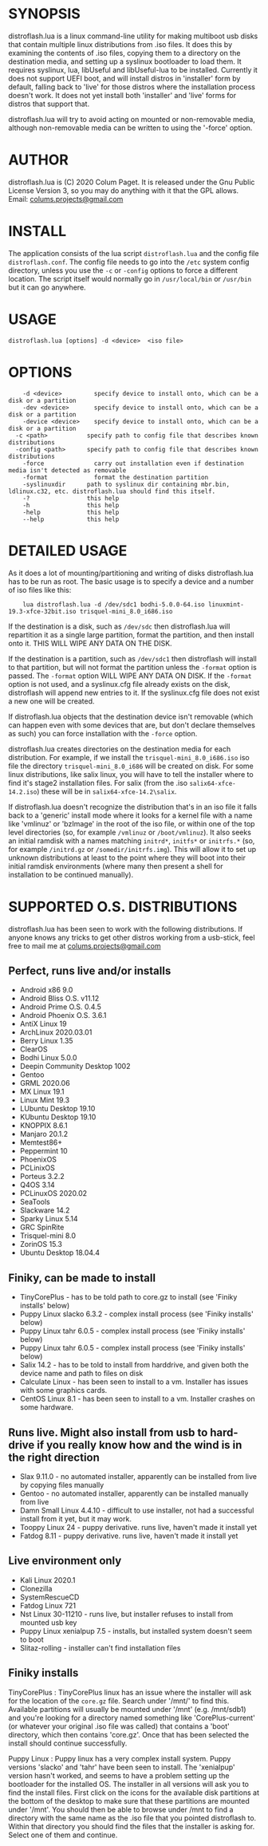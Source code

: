SYNOPSIS
========

distroflash.lua is a linux command-line utility for making multiboot usb disks that contain multiple linux distributions from .iso files. It does this by examining the contents of .iso files, copying them to a directory on the destination media, and setting up a syslinux bootloader to load them. It requires syslinux, lua, libUseful and libUseful-lua to be installed. Currently it does not support UEFI boot, and will install distros in 'installer' form by default, falling back to 'live' for those distros where the installation process doesn't work. It does not yet install both 'installer' and 'live' forms for distros that support that.

distroflash.lua will try to avoid acting on mounted or non-removable media, although non-removable media can be written to using the '-force' option.


AUTHOR
======

distroflash.lua is (C) 2020 Colum Paget. It is released under the Gnu Public License Version 3, so you may do anything with it that the GPL allows. 
Email: colums.projects@gmail.com



INSTALL
=======

The application consists of the lua script `distroflash.lua` and the config file `distroflash.conf`. The config file needs to go into the `/etc` system config directory, unless you use the `-c` or `-config` options to force a different location. The script itself would normally go in `/usr/local/bin` or `/usr/bin` but it can go anywhere.


USAGE
=====

```
distroflash.lua [options] -d <device>  <iso file>
```

OPTIONS
=======

```
	-d <device>         specify device to install onto, which can be a disk or a partition
	-dev <device>       specify device to install onto, which can be a disk or a partition
	-device <device>    specify device to install onto, which can be a disk or a partition
  -c <path>           specify path to config file that describes known distributions 
  -config <path>      specify path to config file that describes known distributions 
	-force              carry out installation even if destination media isn't detected as removable
	-format             format the destination partition
	-syslinuxdir      path to syslinux dir containing mbr.bin, ldlinux.c32, etc. distroflash.lua should find this itself.
	-?                this help
	-h                this help
	-help             this help
	--help            this help

```


DETAILED USAGE
==============

As it does a lot of mounting/partitioning and writing of disks distroflash.lua has to be run as root. The basic usage is to specify a device and a number of iso files like this:

```
	lua distroflash.lua -d /dev/sdc1 bodhi-5.0.0-64.iso linuxmint-19.3-xfce-32bit.iso trisquel-mini_8.0_i686.iso

```

If the destination is a disk, such as `/dev/sdc` then distroflash.lua will repartition it as a single large partition, format the partition, and then install onto it. THIS WILL WIPE ANY DATA ON THE DISK.

If the destination is a partition, such as `/dev/sdc1` then distroflash will install to that partition, but will not format the partition unless the `-format` option is passed. The `-format` option WILL WIPE ANY DATA ON DISK. If the `-format` option is not used, and a syslinux.cfg file already exists on the disk, distroflash will append new entries to it. If the syslinux.cfg file does not exist a new one will be created.

If distroflash.lua objects that the destination device isn't removable (which can happen even with some devices that are, but don't declare themselves as such) you can force installation with the `-force` option.

distroflash.lua creates directories on the destination media for each distribution. For example, if we install the `trisquel-mini_8.0_i686.iso` iso file the directory `trisquel-mini_8.0_i686` will be created on disk. For some linux distributions, like salix linux, you will have to tell the installer where to find it's stage2 installation files. For salix (from the .iso `salix64-xfce-14.2.iso`) these will be in `salix64-xfce-14.2\salix`.

If distroflash.lua doesn't recognize the distribution that's in an iso file it falls back to a 'generic' install mode where it looks for a kernel file with a name like 'vmlinuz' or 'bzImage' in the root of the iso file, or within one of the top level directories (so, for example `/vmlinuz` or `/boot/vmlinuz`). It also seeks an initial ramdisk with a names matching `initrd*`, `initfs*` or `initrfs.*` (so, for example `/initrd.gz` or `/somedir/initrfs.img`). This will allow it to set up unknown distributions at least to the point where they will boot into their initial ramdisk environments (where many then present a shell for installation to be continued manually).



SUPPORTED O.S. DISTRIBUTIONS
=============================

distroflash.lua has been seen to work with the following distributions. If anyone knows any tricks to get other distros working from a usb-stick, feel free to mail me at colums.projects@gmail.com

## Perfect, runs live and/or installs 

  * Android x86 9.0
  * Android Bliss O.S. v11.12
  * Android Prime O.S. 0.4.5 
  * Android Phoenix O.S. 3.6.1 
  * AntiX Linux 19
  * ArchLinux 2020.03.01
  * Berry Linux 1.35 
  * ClearOS 
  * Bodhi Linux 5.0.0
  * Deepin Community Desktop 1002
  * Gentoo
  * GRML 2020.06
  * MX Linux 19.1
  * Linux Mint 19.3
  * LUbuntu Desktop 19.10
  * KUbuntu Desktop 19.10
  * KNOPPIX 8.6.1
  * Manjaro 20.1.2
  * Memtest86+
  * Peppermint 10
  * PhoenixOS 
  * PCLinixOS
  * Porteus 3.2.2
  * Q4OS 3.14
  * PCLinuxOS 2020.02
  * SeaTools
  * Slackware 14.2
  * Sparky Linux 5.14
  * GRC SpinRite
  * Trisquel-mini 8.0
  * ZorinOS 15.3
  * Ubuntu Desktop 18.04.4
 
## Finiky, can be made to install
 
  * TinyCorePlus              - has to be told path to core.gz to install (see 'Finiky installs' below)
  * Puppy Linux slacko 6.3.2  - complex install process (see 'Finiky installs' below)
  * Puppy Linux tahr 6.0.5    - complex install process (see 'Finiky installs' below)
  * Puppy Linux tahr 6.0.5    - complex install process (see 'Finiky installs' below)
  * Salix 14.2                - has to be told to install from harddrive, and given both the device name and path to files on disk
  * Calculate Linux           - has been seen to install to a vm. Installer has issues with some graphics cards.
  * CentOS Linux 8.1          - has been seen to install to a vm. Installer crashes on some hardware.

## Runs live. Might also install from usb to hard-drive if you really know how and the wind is in the right direction

  * Slax 9.11.0               - no automated installer, apparently can be installed from live by copying files manually
  * Gentoo                    - no automated installer, apparently can be installed manually from live
  * Damn Small Linux 4.4.10   - difficult to use installer, not had a successful install from it yet, but it may work.
  * Tooppy Linux  24          - puppy derivative. runs live, haven't made it install yet
  * Fatdog 8.11               - puppy derivative. runs live, haven't made it install yet
 
## Live environment only
 
  * Kali Linux 2020.1
  * Clonezilla 
  * SystemRescueCD 
  * Fatdog Linux 721
  * Nst Linux 30-11210           - runs live, but installer refuses to install from mounted usb key
  * Puppy Linux xenialpup 7.5    - installs, but installed system doesn't seem to boot
  * Slitaz-rolling               - installer can't find installation files



## Finiky installs

TinyCorePlus
: TinyCorePlus linux has an issue where the installer will ask for the location of the `core.gz` file. Search under '/mnt/' to find this. Available partitions will usually be mounted under '/mnt' (e.g. /mnt/sdb1) and you're looking for a directory named something like 'CorePlus-current' (or whatever your original .iso file was called) that contains a 'boot' directory, which then contains 'core.gz'. Once that has been selected the install should continue successfully.

Puppy Linux
: Puppy linux has a very complex install system. Puppy versions 'slacko' and 'tahr' have been seen to install. The 'xenialpup' version hasn't worked, and seems to have a problem setting up the bootloader for the installed OS. The installer in all versions will ask you to find the install files. First click on the icons for the available disk partitions at the bottom of the desktop to make sure that these partitions are mounted under '/mnt'. You should then be able to browse under /mnt to find a directory with the same name as the .iso file that you pointed distroflash to. Within that directory you should find the files that the installer is asking for. Select one of them and continue.  
